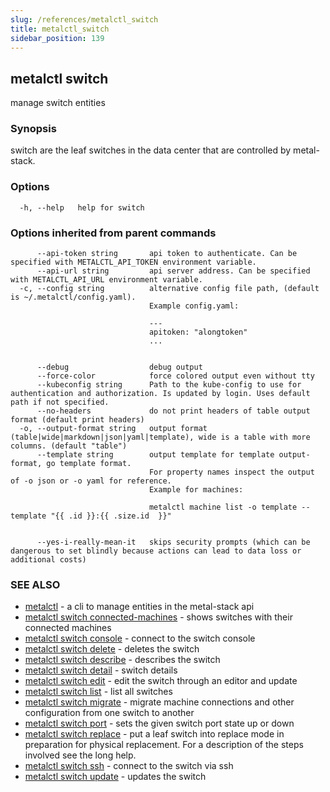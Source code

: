```yaml
---
slug: /references/metalctl_switch
title: metalctl_switch
sidebar_position: 139
---
```


## metalctl switch

manage switch entities

### Synopsis

switch are the leaf switches in the data center that are controlled by metal-stack.

### Options

```
  -h, --help   help for switch
```

### Options inherited from parent commands

```
      --api-token string       api token to authenticate. Can be specified with METALCTL_API_TOKEN environment variable.
      --api-url string         api server address. Can be specified with METALCTL_API_URL environment variable.
  -c, --config string          alternative config file path, (default is ~/.metalctl/config.yaml).
                               Example config.yaml:
                               
                               ---
                               apitoken: "alongtoken"
                               ...
                               
                               
      --debug                  debug output
      --force-color            force colored output even without tty
      --kubeconfig string      Path to the kube-config to use for authentication and authorization. Is updated by login. Uses default path if not specified.
      --no-headers             do not print headers of table output format (default print headers)
  -o, --output-format string   output format (table|wide|markdown|json|yaml|template), wide is a table with more columns. (default "table")
      --template string        output template for template output-format, go template format.
                               For property names inspect the output of -o json or -o yaml for reference.
                               Example for machines:
                               
                               metalctl machine list -o template --template "{{ .id }}:{{ .size.id  }}"
                               
                               
      --yes-i-really-mean-it   skips security prompts (which can be dangerous to set blindly because actions can lead to data loss or additional costs)
```

### SEE ALSO

* [metalctl](./metalctl.md)	 - a cli to manage entities in the metal-stack api
* [metalctl switch connected-machines](./metalctl_switch_connected-machines.md)	 - shows switches with their connected machines
* [metalctl switch console](./metalctl_switch_console.md)	 - connect to the switch console
* [metalctl switch delete](./metalctl_switch_delete.md)	 - deletes the switch
* [metalctl switch describe](./metalctl_switch_describe.md)	 - describes the switch
* [metalctl switch detail](./metalctl_switch_detail.md)	 - switch details
* [metalctl switch edit](./metalctl_switch_edit.md)	 - edit the switch through an editor and update
* [metalctl switch list](./metalctl_switch_list.md)	 - list all switches
* [metalctl switch migrate](./metalctl_switch_migrate.md)	 - migrate machine connections and other configuration from one switch to another
* [metalctl switch port](./metalctl_switch_port.md)	 - sets the given switch port state up or down
* [metalctl switch replace](./metalctl_switch_replace.md)	 - put a leaf switch into replace mode in preparation for physical replacement. For a description of the steps involved see the long help.
* [metalctl switch ssh](./metalctl_switch_ssh.md)	 - connect to the switch via ssh
* [metalctl switch update](./metalctl_switch_update.md)	 - updates the switch

